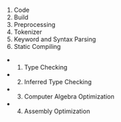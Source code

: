 1) Code
2) Build
3) Preprocessing
4) Tokenizer
5) Keyword and Syntax Parsing
6) Static Compiling
*  1) Type Checking
*  2) Inferred Type Checking
*  3) Computer Algebra Optimization
*  4) Assembly Optimization
